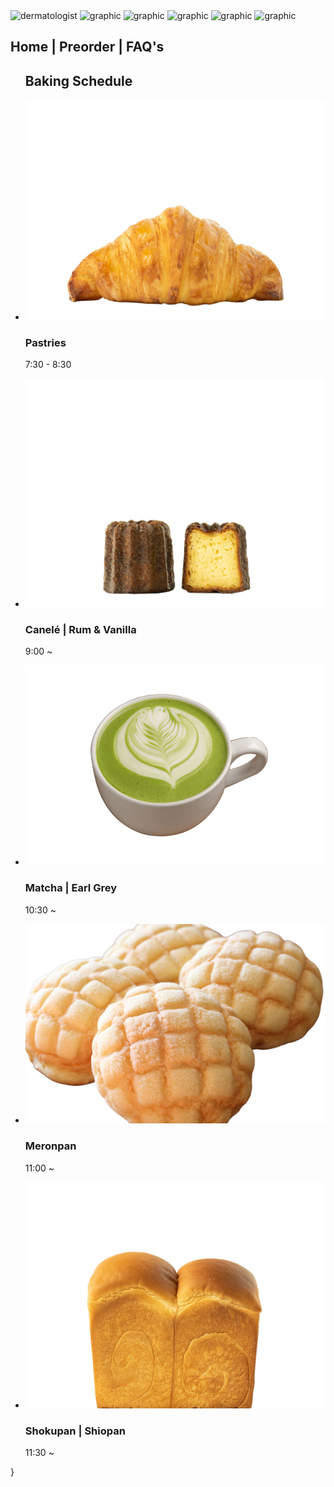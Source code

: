 
<html lang="en">

<!-- ============================================ -->
<!--                    Steps                     -->
<!-- ============================================ -->

<head>
    <meta charset="UTF-8">
    <meta name="viewport" content="width=device-width, initial-scale=1.0">
    <link rel="stylesheet" type="text/css" href="https://evalisii.github.io/style.css">
</head>
<body>
    <section id="steps-1893">
        <div class="cs-container">
            <div class="cs-image-group">
                <picture class="cs-picture">
                    <!--Mobile Image-->
                    <source media="(max-width: 600px)" srcset="https://thecitylane.com/wp-content/uploads/2023/02/X1002892.jpg">
                    <!--Tablet and above Image-->
                    <source media="(min-width: 601px)" srcset="https://thecitylane.com/wp-content/uploads/2023/02/X1002892.jpg">
                    <img loading="lazy" decoding="async" src="https://thecitylane.com/wp-content/uploads/2023/02/X1002892.jpg" alt="dermatologist" width="324" height="467">
                </picture>
                <img class="cs-graphic cs-brown" loading="lazy" decoding="async" src="https://csimg.nyc3.cdn.digitaloceanspaces.com/Images/Graphics/brown-lines2.svg" alt="graphic" width="100" height="98" aria-hidden="true">
                <img class="cs-graphic cs-peach" loading="lazy" decoding="async" src="https://csimg.nyc3.cdn.digitaloceanspaces.com/Images/Icons/peach-blob.svg" alt="graphic" width="42" height="31" aria-hidden="true">
                <img class="cs-graphic cs-leaf" loading="lazy" decoding="async" src="https://csimg.nyc3.cdn.digitaloceanspaces.com/Images/Graphics/leaf-reverse.svg" alt="graphic" width="136" height="171" aria-hidden="true">
                <img class="cs-graphic cs-dots" loading="lazy" decoding="async" src="https://csimg.nyc3.cdn.digitaloceanspaces.com/Images/Icons/beige-dots.svg" alt="graphic" width="159" height="88" aria-hidden="true">
                <img class="cs-graphic cs-lines" loading="lazy" decoding="async" src="https://csimg.nyc3.cdn.digitaloceanspaces.com/Images/Graphics/mesh-reverse.svg" alt="graphic" width="150" height="165" aria-hidden="true">
            </div>
            <div class="cs-wrapper">
                <div class="cs-content">
                    <span class="cs-topper"></span>
                    <h2 class="cs-title">Home | Preorder | FAQ's </h2>
                </div>
                <ul class="cs-card-group">
                    <div class="header">
                        <h1>Baking Schedule</h1>
                    </div>
                    <li class="cs-item">
                        <img class="cs-number-img" src="images/croissant.png" alt="pastry">
                        <div class="cs-flex">
                            <h3 class="cs-h3">Pastries</h3>
                            <p class="cs-item-text">7:30 - 8:30</p>
                        </div>
                    </li>
                    <li class="cs-item">
                        <img class="cs-number-img" src="images/canele.png" alt="canele">
                        <div class="cs-flex">
                            <h3 class="cs-h3">Canelé | Rum & Vanilla</h3>
                            <p class="cs-item-text">9:00 ~</p>
                        </div>
                    </li>
                    <li class="cs-item">
                        <img class="cs-number-img" src="images/matcha.png" alt="matcha tea">
                        <div class="cs-flex">
                            <h3 class="cs-h3">Matcha | Earl Grey</h3>
                            <p class="cs-item-text">10:30 ~</p>
                        </div>
                    </li>
                    <li class="cs-item">
                        <img class="cs-number-img" src="images/meronpan3.png" alt="meronpan">
                        <div class="cs-flex">
                            <h3 class="cs-h3">Meronpan</h3>
                            <p class="cs-item-text">11:00 ~</p>
                        </div>
                    </li>
                    <li class="cs-item">
                        <img class="cs-number-img" src="images/shokupan.png" alt="shokupan">
                        <div class="cs-flex">
                            <h3 class="cs-h3">Shokupan | Shiopan</h3>
                            <p class="cs-item-text">11:30 ~</p>
                        </div>
                    </li>
                </ul>
            </div>
        </div>
    </section>
</body>
</html>

  }
